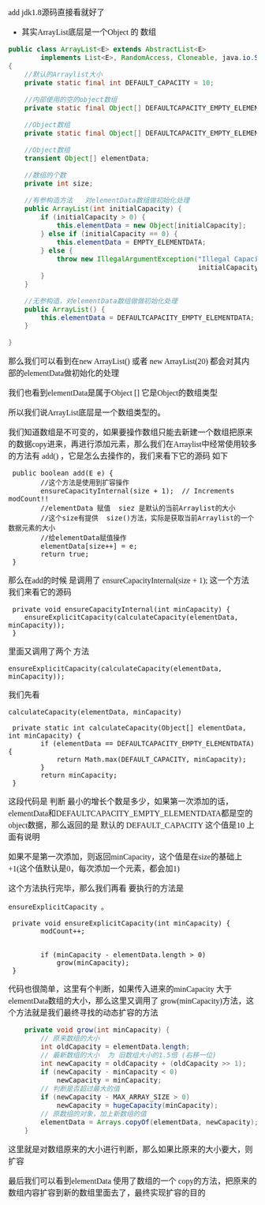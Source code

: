 <font face="SimSun" size=3>

add jdk1.8源码直接看就好了


- 其实ArrayList底层是一个Object 的 数组

~~~java
public class ArrayList<E> extends AbstractList<E>   
        implements List<E>, RandomAccess, Cloneable, java.io.Serializable   
{   
    //默认的Arraylist大小   
    private static final int DEFAULT_CAPACITY = 10;   
       
    //内部使用的空的object数组   
    private static final Object[] DEFAULTCAPACITY_EMPTY_ELEMENTDATA = {};   
    
    //Object数组   
    private static final Object[] DEFAULTCAPACITY_EMPTY_ELEMENTDATA = {};       
    
    //Object数组   
    transient Object[] elementData;   
       
    //数组的个数   
    private int size;   
    
    //有参构造方法   对elementData数组做初始化处理   
    public ArrayList(int initialCapacity) {   
        if (initialCapacity > 0) {   
            this.elementData = new Object[initialCapacity];   
        } else if (initialCapacity == 0) {   
            this.elementData = EMPTY_ELEMENTDATA;   
        } else {   
            throw new IllegalArgumentException("Illegal Capacity: "+   
                                               initialCapacity);   
        }   
    }   
    
    //无参构造，对elementData数组做做初始化处理   
    public ArrayList() {   
        this.elementData = DEFAULTCAPACITY_EMPTY_ELEMENTDATA;   
    }   
    
}   
~~~   

那么我们可以看到在new ArrayList() 或者 new ArrayList(20) 都会对其内部的elementData做初始化的处理

我们也看到elementData是属于Object []  它是Object的数组类型

所以我们说ArrayList底层是一个数组类型的。

我们知道数组是不可变的，如果要操作数组只能去新建一个数组把原来的数据copy进来，再进行添加元素，那么我们在Arraylist中经常使用较多的方法有 add() ，它是怎么去操作的，我们来看下它的源码 如下

~~~
 public boolean add(E e) {   
        //这个方法是使用到扩容操作   
        ensureCapacityInternal(size + 1);  // Increments modCount!!   
        //elementData 赋值  siez 是默认的当前Arraylist的大小   
        //这个size有提供  size()方法，实际是获取当前Arraylist的一个数据元素的大小   
        //给elementData赋值操作   
        elementData[size++] = e;   
        return true;   
 }   
~~~

那么在add的时候 是调用了 ensureCapacityInternal(size + 1); 这一个方法 我们来看它的源码

~~~
 private void ensureCapacityInternal(int minCapacity) {   
    ensureExplicitCapacity(calculateCapacity(elementData, minCapacity));   
 }   
~~~

里面又调用了两个 方法
~~~
ensureExplicitCapacity(calculateCapacity(elementData, minCapacity));    
~~~


我们先看

~~~
calculateCapacity(elementData, minCapacity)   
   
 private static int calculateCapacity(Object[] elementData, int minCapacity) {   
        if (elementData == DEFAULTCAPACITY_EMPTY_ELEMENTDATA) {   
            return Math.max(DEFAULT_CAPACITY, minCapacity);   
        }   
        return minCapacity;   
 }   
~~~

这段代码是 判断 最小的增长个数是多少，如果第一次添加的话，elementData和DEFAULTCAPACITY_EMPTY_ELEMENTDATA都是空的object数据，那么返回的是 默认的 DEFAULT_CAPACITY 这个值是10  上面有说明

如果不是第一次添加，则返回minCapacity，这个值是在size的基础上+1(这个值默认是0，每次添加一个元素，都会加1)

这个方法执行完毕，那么我们再看 要执行的方法是

~~~
ensureExplicitCapacity 。   
   
 private void ensureExplicitCapacity(int minCapacity) {   
        modCount++;   
    
           
        if (minCapacity - elementData.length > 0)   
            grow(minCapacity);   
 }   
~~~

代码也很简单，这里有个判断，如果传入进来的minCapacity 大于 elementData数组的大小，那么这里又调用了 grow(minCapacity)方法，这个方法就是我们最终寻找的动态扩容的方法

~~~java   
    private void grow(int minCapacity) {   
        // 原来数组的大小   
        int oldCapacity = elementData.length;   
        // 最新数组的大小  为 旧数组大小的1.5倍 (右移一位)   
        int newCapacity = oldCapacity + (oldCapacity >> 1);   
        if (newCapacity - minCapacity < 0)   
            newCapacity = minCapacity;   
        // 判断是否超过最大的值       
        if (newCapacity - MAX_ARRAY_SIZE > 0)        
            newCapacity = hugeCapacity(minCapacity);   
        // 原数组的对象，加上新数组的值       
        elementData = Arrays.copyOf(elementData, newCapacity);   
    }  
~~~

这里就是对数组原来的大小进行判断，那么如果比原来的大小要大，则扩容

最后我们可以看到elementData 使用了数组的一个 copy的方法，把原来的数组内容扩容到新的数组里面去了，最终实现扩容的目的

</font>